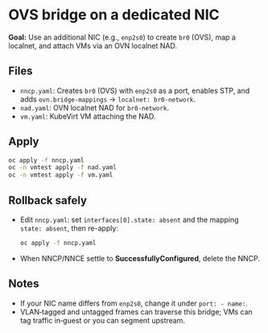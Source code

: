 # OVS bridge on a dedicated NIC

**Goal:** Use an additional NIC (e.g., `enp2s0`) to create `br0` (OVS), map a localnet, and attach VMs via an OVN localnet NAD.

## Files

- `nncp.yaml`: Creates `br0` (OVS) with `enp2s0` as a port, enables STP, and adds `ovn.bridge-mappings` → `localnet: br0-network`.
- `nad.yaml`: OVN localnet NAD for `br0-network`.
- `vm.yaml`: KubeVirt VM attaching the NAD.

## Apply

```bash
oc apply -f nncp.yaml
oc -n vmtest apply -f nad.yaml
oc -n vmtest apply -f vm.yaml
```

## Rollback safely

- Edit `nncp.yaml`: set `interfaces[0].state: absent` and the mapping `state: absent`, then re-apply:
  ```bash
  oc apply -f nncp.yaml
  ```
- When NNCP/NNCE settle to **SuccessfullyConfigured**, delete the NNCP.

## Notes

- If your NIC name differs from `enp2s0`, change it under `port: - name:`.
- VLAN‑tagged and untagged frames can traverse this bridge; VMs can tag traffic in‑guest or you can segment upstream.
